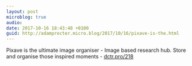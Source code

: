 ```yaml
---
layout: post
microblog: true
audio: 
date: 2017-10-16 18:43:48 +0100
guid: http://adamprocter.micro.blog/2017/10/16/pixave-is-the.html
---
```

Pixave is the ultimate image organiser - Image based research hub. Store and organise those inspired moments -  [dctr.pro/218](http://dctr.pro/218)

